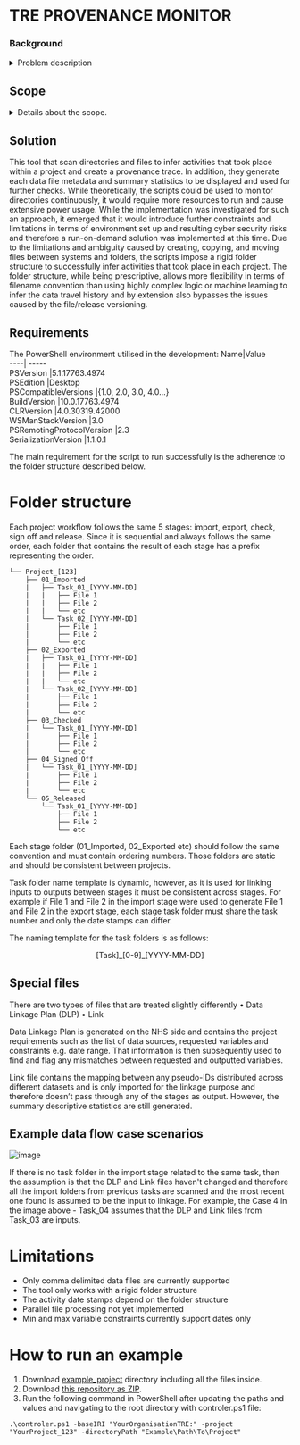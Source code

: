# TRE PROVENANCE MONITOR

### Background
<details>
<summary>Problem description</summary>
	
Currently Analysts and Leads conduct manual checks of input, intermediary and output files at each stage of the process workflow which is time consuming and error prone, however, due to the almost serial nature of checks it could lend itself to automation to remove errors, avoid human error and aid and speed up the data delivery.
</details>

## Scope
<details>
<summary>Details about the scope.</summary>

Due to the current set up in Grampian Data Safe Haven where the NHS and University Safe Haven environments are completely separated the solution is limited to the University side assuming that the NHS side produces the required provenance trace independently. While the proposed solution could also be utilised on the NHS side, it would require further development to include other project workflow stages and the associated complexity.
	
</details>

## Solution
This tool that scan directories and files to infer activities that took place within a project and create a provenance trace. In addition, they generate each data file metadata and summary statistics to be displayed and used for further checks.
While theoretically, the scripts could be used to monitor directories continuously, it would require more resources to run and cause extensive power usage. While the implementation was investigated for such an approach, it emerged that it would introduce further constraints and limitations in terms of environment set up and resulting cyber security risks and therefore a run-on-demand solution was implemented at this time.
Due to the limitations and ambiguity caused by creating, copying, and moving files between systems and folders, the scripts impose a rigid folder structure to successfully infer activities that took place in each project. The folder structure, while being prescriptive, allows more flexibility in terms of filename convention than using highly complex logic or machine learning to infer the data travel history and by extension also bypasses the issues caused by the file/release versioning.

## Requirements
The PowerShell environment utilised in the development:
Name|Value                                                                                                 
----|                           -----                                                                                                 
PSVersion                      |5.1.17763.4974                                                                                        
PSEdition                      |Desktop                                                                                               
PSCompatibleVersions           |{1.0, 2.0, 3.0, 4.0...}                                                                               
BuildVersion                   |10.0.17763.4974                                                                                       
CLRVersion                     |4.0.30319.42000                                                                                       
WSManStackVersion              |3.0                                                                                                   
PSRemotingProtocolVersion      |2.3                                                                                                   
SerializationVersion           |1.1.0.1 

The main requirement for the script to run successfully is the adherence to the folder structure described below.

# Folder structure
Each project workflow follows the same 5 stages: import, export, check, sign off and release. Since it is sequential and always follows the same order, each folder that contains the result of each stage has a prefix representing the order.

```tree
└── Project_[123]
	├── 01_Imported
	|	├── Task_01_[YYYY-MM-DD]
	|	|	├── File 1
	|	|	├── File 2
	|	|	└── etc
	|	└── Task_02_[YYYY-MM-DD]
	|		├── File 1
	|		├── File 2
	|		└── etc
	├── 02_Exported
	|	├── Task_01_[YYYY-MM-DD]
	|	|	├── File 1
	|	|	├── File 2
	|	|	└── etc
	|	└── Task_02_[YYYY-MM-DD]
	|		├── File 1
	|		├── File 2
	|		└── etc
	├── 03_Checked
	|	└── Task_01_[YYYY-MM-DD]
	|		├── File 1
	|		├── File 2
	|		└── etc
	├── 04_Signed_Off
	|	└── Task_01_[YYYY-MM-DD]
	|		├── File 1
	|		├── File 2
	|		└── etc
	└── 05_Released
	 	└── Task_01_[YYYY-MM-DD]
	 		├── File 1
	 		├── File 2
	 		└── etc
```
Each stage folder (01_Imported, 02_Exported etc) should follow the same convention and must contain ordering numbers. Those folders are static and should be consistent between projects.

Task folder name template is dynamic, however, as it is used for linking inputs to outputs between stages it must be consistent across stages. For example if File 1 and File 2 in the import stage were used to generate File 1 and File 2 in the export stage, each stage task folder must share the task number and only the date stamps can differ.

The naming template for the task folders is as follows:

<p align="center">
[Task]_[0-9]_[YYYY-MM-DD]
</p>

## Special files
There are two types of files that are treated slightly differently
•	Data Linkage Plan (DLP)
•	Link

Data Linkage Plan is generated on the NHS side and contains the project requirements such as the list of data sources, requested variables and constraints e.g. date range. That information is then subsequently used to find and flag any mismatches between requested and outputted variables.

Link file contains the mapping between any pseudo-IDs distributed across different datasets and is only imported for the linkage purpose and therefore doesn’t pass through any of the stages as output. However, the summary descriptive statistics are still generated.

## Example data flow case scenarios
![image](https://github.com/TRE-Provenance/TRE-Provenance-Monitor/assets/149473613/a10c2d5f-1220-4684-a87c-69032829d212)

If there is no task folder in the import stage related to the same task, then the assumption is that the DLP and Link files haven't changed and therefore all the import folders from previous tasks are scanned and the most recent one found is assumed to be the input to linkage.
For example, the Case 4 in the image above - Task_04 assumes that the DLP and Link files from Task_03 are inputs.

# Limitations
- Only comma delimited data files are currently supported
- The tool only works with a rigid folder structure
- The activity date stamps depend on the folder structure
- Parallel file processing not yet implemented
- Min and max variable constraints currently support dates only

# How to run an example
1. Download [example_project](https://github.com/TRE-Provenance/Examples/tree/8e07b0a28c5886b1b0001fba1ad2cadf901f0c25/example_project/project_123) directory including all the files inside.
2. Download [this repository as ZIP](https://github.com/TRE-Provenance/TRE-Provenance-Monitor.git).
3. Run the following command in PowerShell after updating the paths and values and navigating to the root directory with controler.ps1 file:

```
.\controler.ps1 -baseIRI "YourOrganisationTRE:" -project "YourProject_123" -directoryPath "Example\Path\To\Project"
```
